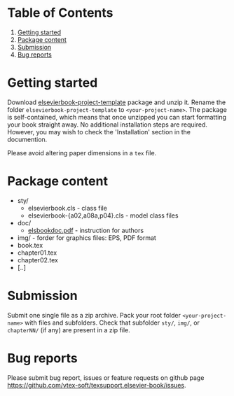 
# Table of Contents

1.  [Getting started](#orga97c6cf)
2.  [Package content](#org01e387f)
3.  [Submission](#org803b8ad)
4.  [Bug reports](#orgdd98ddb)


<a id="orga97c6cf"></a>

# Getting started

Download
[elsevierbook-project-template](https://github.com/vtex-soft/texsupport.elsevier-book/raw/master/release/elsevierbook-project-template.zip)
package and unzip it.
Rename the folder `elsevierbook-project-template` to `<your-project-name>`.
The package is self-contained, which means that once unzipped you can start
formatting your book straight away. No additional installation steps are required.
However, you may wish to check the 'Installation' section in the documention.

Please avoid altering paper dimensions in a `tex` file.


<a id="org01e387f"></a>

# Package content

-   sty/
    -   elsevierbook.cls - class file
    -   elsevierbook-{a02,a08a,p04}.cls - model class files
-   doc/
    -   [elsbookdoc.pdf](https://github.com/vtex-soft/texsupport.elsevier-book/raw/master/doc/elsbookdoc.pdf)  - instruction for authors
-   img/ - forder for graphics files: EPS, PDF format
-   book.tex
-   chapter01.tex
-   chapter02.tex
-   [..]


<a id="org803b8ad"></a>

# Submission

Submit one single file as a zip archive. 
Pack your root folder `<your-project-name>` with files and subfolders.
Check that subfolder `sty/`, `img/`, or `chapterNN/` (if any) are present in a zip file.


<a id="orgdd98ddb"></a>

# Bug reports

Please submit bug report, issues or feature requests on github page
<https://github.com/vtex-soft/texsupport.elsevier-book/issues>.

